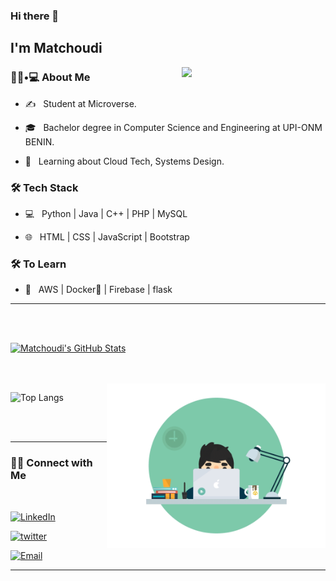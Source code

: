 ### Hi there 👋<h2> I'm Matchoudi</h2>

<img align='right' src="https://media.giphy.com/media/M9gbBd9nbDrOTu1Mqx/giphy.gif" width="230">

<h3> 👨🏻•💻 About Me </h3>



- ✍️ &nbsp; Student at Microverse.

- 🎓 &nbsp; Bachelor degree in Computer Science and Engineering at UPI-ONM BENIN.

- 🌱 &nbsp; Learning about Cloud Tech, Systems Design.




<h3>🛠 Tech Stack</h3>



- 💻 &nbsp; Python | Java | C++ | PHP | MySQL

- 🌐 &nbsp; HTML | CSS | JavaScript | Bootstrap 

<!--

- 🛢 &nbsp; MySQL | MongoDB

- 🔧 &nbsp; Git | Markdown | Selenium | Tidyverse

- 🖥 &nbsp; Illustrator| Photoshop | InDesign

-->



<h3>🛠 To Learn</h3>

- 🔧 &nbsp; AWS | Docker🐳 | Firebase | flask

<hr>



<br/><br/>

[![Matchoudi's GitHub Stats](https://github-readme-stats.vercel.app/api?username=LionRouge1&show_icons=true)](https://github.com/LionRouge1)

<br/>

<br/>

<img src="https://github.com/nirala69/nirala69/blob/master/70804f7e25b11f29db904f2fa7b4cd9d.gif" width="350" align='right'>

![Top Langs](https://github-readme-stats.vercel.app/api/top-langs/?username=LionRouge1&show_icons=true)

<br><br>



<hr>



<h3> 🤝🏻 Connect with Me </h3>

<br>



<p align="center">

<a href="https://www.linkedin.com/in/matchoudi/"><img alt="LinkedIn" src="https://img.shields.io/badge/LinkedIn-matchoudi-blue?style=flat-square&logo=linkedin"></a>

<a href="https://twitter.com/Matchoudi1"><img alt="twitter" src="https://img.shields.io/badge/twitter-matchoudi-blue?style=flat-square&logo=twitter"></a>

<a href="mailto:matchoudiavlessi@gmail.com"><img alt="Email" src="https://img.shields.io/badge/Email-matchoudiavlessi@gmail.com-blue?style=flat-square&logo=gmail"></a>

</p>






<hr>
